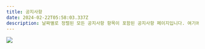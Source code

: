 ```yaml
---
title: 공지사항
date: 2024-02-22T05:58:03.337Z
description: 날짜별로 정렬된 모든 공지사항 항목이 포함된 공지사항 페이지입니다. 여기에 입력된 내용은 모든 공지사항 항목 위에 표시된다.
---
```



![](/img/국문-학생등록-및-모집-특활반-포함-성-김대건-한국학교-.png)
